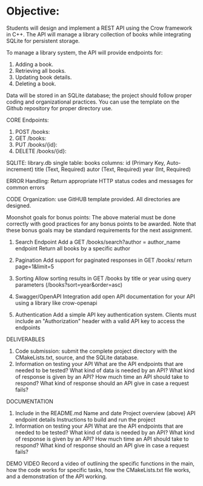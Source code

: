 # **Objective:**

Students will design and implement a REST API using the Crow framework in C++. The API will manage a library collection of books while integrating SQLite for persistent storage.

To manage a library system, the API will provide endpoints for:
1) Adding a book.
2) Retrieving all books.
3) Updating book details.
4) Deleting a book.

Data will be stored in an SQLite database; the project should follow proper coding and organizational practices. You can use the template on the Github repository for proper directory use.


CORE Endpoints:
1) POST /books:
2) GET /books:
3) PUT /books/{id}:
4) DELETE /books/{id}:

SQLITE:
library.db
single table: books
	columns:
		id (Primary Key, Auto-increment)
		title (Text, Required)
		autor (Text, Required)
		year (Int, Required)

ERROR Handling:
	Return appropriate HTTP status codes and messages for common errors

CODE Organization:
use GitHUB template provided. All directories are designed.

Moonshot goals for bonus points:
The above material must be done correctly with good practices for any bonus points to be awarded. Note that these bonus goals may be standard requirements for the next assignment. 

1. Search Endpoint
		Add a GET /books/search?author = author_name endpoint
		Return all books by a specific author
2. Pagination
		Add support for paginated responses in GET /books/
		return page=1&limit=5
3. Sorting
		Allow sorting results in GET /books by title or year using query parameters
		(/books?sort=year&order=asc)
4. Swagger/OpenAPI Integration
		add open API documentation for your API using a library like crow-openapi

5. Authentication
		Add a simple API key authentication system. Clients must include an "Authorization" header with a valid API key to access the endpoints

DELIVERABLES
1. Code submission: submit the complete project directory with the CMakeLists.txt, source, and the SQLite database.
2. Information on testing your API
		What are the API endpoints that are needed to be tested?
		What kind of data is needed by an API?
		What kind of response is given by an API?
		How much time an API should take to respond?
		What kind of response should an API give in case a request fails? 

DOCUMENTATION
1. Include in the README.md
	  Name and date
	  Project overview (above)
	  API endpoint details
	  Instructions to build and run the project
2. Information on testing your API
		What are the API endpoints that are needed to be tested?
		What kind of data is needed by an API?
		What kind of response is given by an API?
		How much time an API should take to respond?
		What kind of response should an API give in case a request fails? 


DEMO VIDEO
	Record a video of outlining the specific functions in the main, how the code works for specific tasks, how the CMakeLists.txt file works, and a demonstration of the API working.
